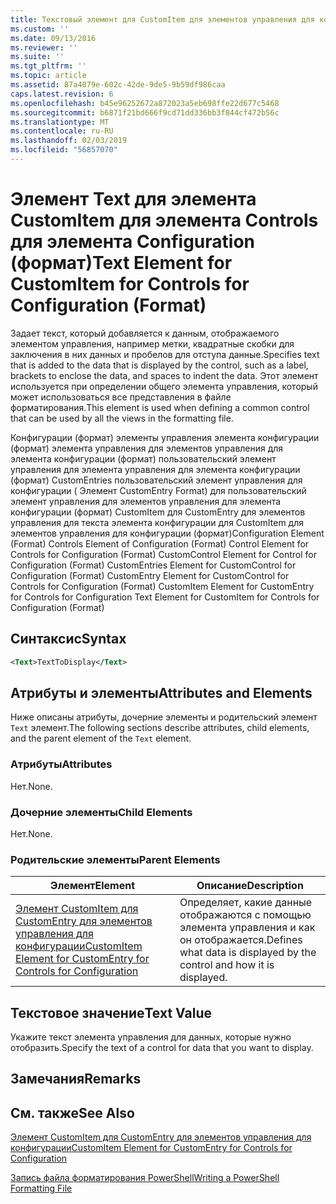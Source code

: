 ```yaml
---
title: Текстовый элемент для CustomItem для элементов управления для конфигурации (формат) | Документация Майкрософт
ms.custom: ''
ms.date: 09/13/2016
ms.reviewer: ''
ms.suite: ''
ms.tgt_pltfrm: ''
ms.topic: article
ms.assetid: 87a4079e-602c-42de-9de5-9b59df986caa
caps.latest.revision: 6
ms.openlocfilehash: b45e96252672a872023a5eb698ffe22d677c5468
ms.sourcegitcommit: b6871f21bd666f9cd71dd336bb3f844cf472b56c
ms.translationtype: MT
ms.contentlocale: ru-RU
ms.lasthandoff: 02/03/2019
ms.locfileid: "56857070"
---
```

# <a name="text-element-for-customitem-for-controls-for-configuration-format"></a><span data-ttu-id="842d9-102">Элемент Text для элемента CustomItem для элемента Controls для элемента Configuration (формат)</span><span class="sxs-lookup"><span data-stu-id="842d9-102">Text Element for CustomItem for Controls for Configuration (Format)</span></span>

<span data-ttu-id="842d9-103">Задает текст, который добавляется к данным, отображаемого элементом управления, например метки, квадратные скобки для заключения в них данных и пробелов для отступа данные.</span><span class="sxs-lookup"><span data-stu-id="842d9-103">Specifies text that is added to the data that is displayed by the control, such as a label, brackets to enclose the data, and spaces to indent the data.</span></span> <span data-ttu-id="842d9-104">Этот элемент используется при определении общего элемента управления, который может использоваться все представления в файле форматирования.</span><span class="sxs-lookup"><span data-stu-id="842d9-104">This element is used when defining a common control that can be used by all the views in the formatting file.</span></span>

<span data-ttu-id="842d9-105">Конфигурации (формат) элементы управления элемента конфигурации (формат) элемента управления для элементов управления для элемента конфигурации (формат) пользовательский элемент управления для элемента управления для элемента конфигурации (формат) CustomEntries пользовательский элемент управления для конфигурации ( Элемент CustomEntry Format) для пользовательский элемент управления для элементов управления для элемента конфигурации (формат) CustomItem для CustomEntry для элементов управления для текста элемента конфигурации для CustomItem для элементов управления для конфигурации (формат)</span><span class="sxs-lookup"><span data-stu-id="842d9-105">Configuration Element (Format) Controls Element of Configuration (Format) Control Element for Controls for Configuration (Format) CustomControl Element for Control for Configuration (Format) CustomEntries Element for CustomControl for Configuration (Format) CustomEntry Element for CustomControl for Controls for Configuration (Format) CustomItem Element for CustomEntry for Controls for Configuration Text Element for CustomItem for Controls for Configuration (Format)</span></span>

## <a name="syntax"></a><span data-ttu-id="842d9-106">Синтаксис</span><span class="sxs-lookup"><span data-stu-id="842d9-106">Syntax</span></span>

```xml
<Text>TextToDisplay</Text>
```

## <a name="attributes-and-elements"></a><span data-ttu-id="842d9-107">Атрибуты и элементы</span><span class="sxs-lookup"><span data-stu-id="842d9-107">Attributes and Elements</span></span>

<span data-ttu-id="842d9-108">Ниже описаны атрибуты, дочерние элементы и родительский элемент `Text` элемент.</span><span class="sxs-lookup"><span data-stu-id="842d9-108">The following sections describe attributes, child elements, and the parent element of the `Text` element.</span></span>

### <a name="attributes"></a><span data-ttu-id="842d9-109">Атрибуты</span><span class="sxs-lookup"><span data-stu-id="842d9-109">Attributes</span></span>

<span data-ttu-id="842d9-110">Нет.</span><span class="sxs-lookup"><span data-stu-id="842d9-110">None.</span></span>

### <a name="child-elements"></a><span data-ttu-id="842d9-111">Дочерние элементы</span><span class="sxs-lookup"><span data-stu-id="842d9-111">Child Elements</span></span>

<span data-ttu-id="842d9-112">Нет.</span><span class="sxs-lookup"><span data-stu-id="842d9-112">None.</span></span>

### <a name="parent-elements"></a><span data-ttu-id="842d9-113">Родительские элементы</span><span class="sxs-lookup"><span data-stu-id="842d9-113">Parent Elements</span></span>

|<span data-ttu-id="842d9-114">Элемент</span><span class="sxs-lookup"><span data-stu-id="842d9-114">Element</span></span>|<span data-ttu-id="842d9-115">Описание</span><span class="sxs-lookup"><span data-stu-id="842d9-115">Description</span></span>|
|-------------|-----------------|
|[<span data-ttu-id="842d9-116">Элемент CustomItem для CustomEntry для элементов управления для конфигурации</span><span class="sxs-lookup"><span data-stu-id="842d9-116">CustomItem Element for CustomEntry for Controls for Configuration</span></span>](./customitem-element-for-customentry-for-controls-for-configuration-format.md)|<span data-ttu-id="842d9-117">Определяет, какие данные отображаются с помощью элемента управления и как он отображается.</span><span class="sxs-lookup"><span data-stu-id="842d9-117">Defines what data is displayed by the control and how it is displayed.</span></span>|

## <a name="text-value"></a><span data-ttu-id="842d9-118">Текстовое значение</span><span class="sxs-lookup"><span data-stu-id="842d9-118">Text Value</span></span>

<span data-ttu-id="842d9-119">Укажите текст элемента управления для данных, которые нужно отобразить.</span><span class="sxs-lookup"><span data-stu-id="842d9-119">Specify the text of a control for data that you want to display.</span></span>

## <a name="remarks"></a><span data-ttu-id="842d9-120">Замечания</span><span class="sxs-lookup"><span data-stu-id="842d9-120">Remarks</span></span>

## <a name="see-also"></a><span data-ttu-id="842d9-121">См. также</span><span class="sxs-lookup"><span data-stu-id="842d9-121">See Also</span></span>

[<span data-ttu-id="842d9-122">Элемент CustomItem для CustomEntry для элементов управления для конфигурации</span><span class="sxs-lookup"><span data-stu-id="842d9-122">CustomItem Element for CustomEntry for Controls for Configuration</span></span>](./customitem-element-for-customentry-for-controls-for-configuration-format.md)

[<span data-ttu-id="842d9-123">Запись файла форматирования PowerShell</span><span class="sxs-lookup"><span data-stu-id="842d9-123">Writing a PowerShell Formatting File</span></span>](./writing-a-powershell-formatting-file.md)
